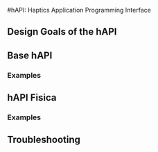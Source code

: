 #hAPI: Haptics Application Programming Interface

## Design Goals of the hAPI

## Base hAPI 

### Examples

## hAPI Fisica

### Examples 

## Troubleshooting

